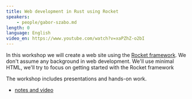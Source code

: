 ```yaml
---
title: Web development in Rust using Rocket
speakers:
    - people/gabor-szabo.md
length: 0
language: English
video_en: https://www.youtube.com/watch?v=xaPZhZ-o2bI
---
```


In this workshop we will create a web site using the [Rocket framework](https://rocket.rs/).
We don't assume any background in web development. We'll use minimal HTML, we'll try to focus on getting started with the Rocket framework

The workshop includes presentations and hands-on work.


* [notes and video](https://rust.code-maven.com/web-development-in-rust-using-rocket)


